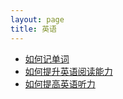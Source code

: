 ```yaml
---
layout: page
title: 英语
---
```


- [如何记单词](/eng/word)
- [如何提升英语阅读能力](/eng/reading)
- [如何提高英语听力](/eng/)